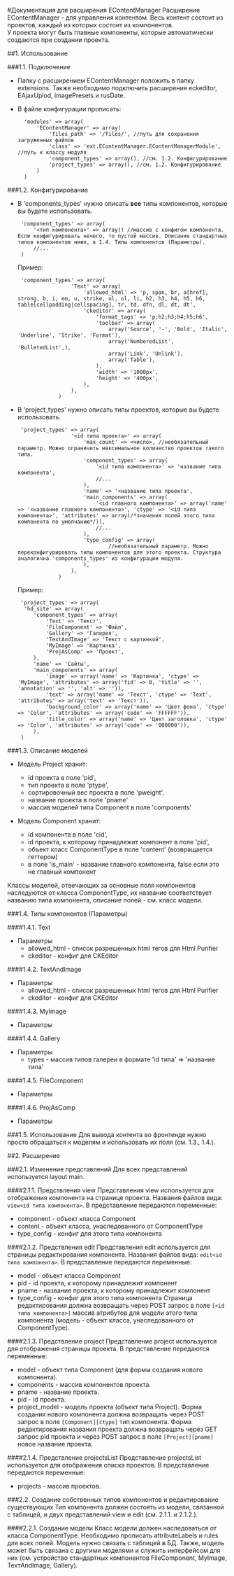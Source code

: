 #Документация для расширения EContentManager
Расширение EContentManager - для управления контентом. Весь контент состоит из проектов, каждый из которых состоит из компонентов.  
У проекта могут быть главные компоненты, которые автоматически создаются при создании проекта.  

##1. Использование

###1.1. Подключение

- Папку с расширением EContentManager положить в папку extensions. Также необходимо подключить расширения eckeditor, EAjaxUplod, imagePresets и rusDate.

- В файле конфигурации прописать:

		'modules' => array(
			'EContentManager' => array(
				'files_path' => '/files/', //путь для сохранения загруженных файлов
				'class' => 'ext.EContentManager.EContentManagerModule', //путь к классу модуля
				'component_types' => array(), //см. 1.2. Конфигурирование
				'project_types' => array(), //см. 1.2. Конфигурирование
			)
		)
		

###1.2. Конфигурирование

 - В 'components\_types' нужно описать **все** типы компонентов, которые вы будете использовать.
	
		'component_types' => array(
			'<тип компонента>' => array() //массив с конфигом компонента. Если конфигурировать нечего, то пустой массив. Описание стандартных типов компонентов ниже, в 1.4. Типы компонентов (Параметры).
			//...
		)
	
	Пример:
	
		'component_types' => array(
		                'Text' => array(
		                    'allowed_html' => 'p, span, br, a[href], strong, b, i, em, u, strike, ul, ol, li, h2, h3, h4, h5, h6, table[cellpadding|cellspacing], tr, td, dfn, dl, dt, dt',
		                    'ckeditor' => array(
		                        'format_tags' => 'p;h2;h3;h4;h5;h6',
		                        'toolbar' => array(
		                            array('Source', '-', 'Bold', 'Italic', 'Underline', 'Strike', 'Format'),
		                            array('NumberedList', 'BulletedList',),
		                            array('Link', 'Unlink'),
		                            array('Table'),
		                        ),
		                        'width' => '1000px',
		                        'height' => '400px',
		                    ),
		                ),
					)
		

 - В 'project\_types' нужно описать типы проектов, которые вы будете использовать.
	
		'project_types' => array(
						'<id типа проекта>' => array(
							'max_count' => <число>, //необязательный параметр. Можно ограничить максимальное количество проектов такого типа.
							'component_types' => array(
								'<id типа компонента>' => 'название типа компонента',
								//...
							),
							'name' => '<название типа проекта',
							'main_components' => array(
								'<id главного компонента>' => array('name' => '<название главного компонента>', 'ctype' => '<id типа компонента>', 'attributes' => array(/*значения полей этого типа компонента по умолчанию*/)),
								//...
							),
							'type_config' => array(
									//необязательный параметр. Можно переконфигурировать типы компонентов для этого проекта. Структура аналогична 'components_types' из конфигурации модуля.
							),
						),
					)
		
	Пример:
	
		'project_types' => array(
		 'hd_site' => array(
			'component_types' => array(
				'Text' => 'Текст',
				'FileComponent' => 'Файл',
				'Gallery' => 'Галерея',
				'TextAndImage' => 'Текст с картинкой',
				'MyImage' => 'Картинка',
				'ProjAsComp' => 'Проект',
			),
			'name' => 'Сайты',
			'main_components' => array(
				'image' => array('name' => 'Картинка', 'ctype' => 'MyImage', 'attributes' => array('fid' => 0, 'title' => '', 'annotation' => '', 'alt' => '')),
				'text' => array('name' => 'Текст', 'ctype' => 'Text', 'attributes' => array('text' => 'Текст')),
				'background_color' => array('name' => 'Цвет фона', 'ctype' => 'Color', 'attributes' => array('code' => 'FFFFFF')),
				'title_color' => array('name' => 'Цвет заголовка', 'ctype' => 'Color', 'attributes' => array('code' => '000000')),
			),
		)
		

###1.3. Описание моделей

- Модель Project хранит:
	- id проекта в поле 'pid', 
	- тип проекта в поле 'ptype', 
	- сортировочный вес проекта в поле 'pweight', 
	- название проекта в поле 'pname'
	- массив моделей типа Component в поле 'components'

- Модель Component хранит:
	- id компонента в поле 'cid',
	- id проекта, к которому принадлежит компонент в поле 'pid',
	- объект класс ComponentType в поле 'content' (возвращается геттером)
	- в поле 'is_main' - название главного компонента, false если это не главный компонент 

Классы моделей, отвечающих за основные поля компонентов наследуются от класса ComponentType, их название соответствует названию типа компонента, описание полей - см. класс модели.

###1.4. Типы компонентов (Параметры)

####1.4.1. Text
- Параметры
	- allowed_html - список разрешенных html тегов для Html Purifier
	- ckeditor - конфиг для CKEditor
	
####1.4.2. TextAndImage
- Параметры
	- allowed_html - список разрешенных html тегов для Html Purifier
	- ckeditor - конфиг для CKEditor
	
####1.4.3. MyImage
- Параметры

####1.4.4. Gallery
- Параметры
	- types - массив типов галереи в формате 'id типа' => 'название типа'

####1.4.5. FileComponent
- Параметры

####1.4.6. ProjAsComp
- Параметры

###1.5. Использование
Для вывода контента во фронтенде нужно просто обращаться к моделям и использовать их поля (см. 1.3., 1.4.).

##2. Расширение

###2.1. Изменение представлений
Для всех представлений используется layout main.

####2.1.1. Предствления view
Представления view используется для отображения компонента на странице проекта. Названия файлов вида: `view<id типа компонента>`. В представление передаются переменные:
- component - объект класса Component
- content - объект класса, унаследованного от ComponentType
- type_config - конфиг для этого типа компонента

####2.1.2. Предствления edit
Представления edit используется для страницы редактирования компонента. Названия файлов вида: `edit<id типа компонента>`. В представление передаются переменные:
- model - объект класса Component
- pid - id проекта, к которому принадлежит компонент
- pname - название проекта, к которому принадлежит компонент
- type_config - конфиг для этого типа компонента
Страница редактирования должна возвращать через POST запрос в поле `[<id типа компонента>]` массив атрибутов для модели этого типа компонента (модель - объект класса, унаследованного от ComponentType).

####2.1.3. Предствлениe project
Представление project используется для отображения страницы проекта. В представление передаются переменные:
- model - объект типа Component (для формы создания нового компонента).
- components - массив компонентов проекта.
- pname - название проекта.
- pid - id проекта.
- project_model - модель проекта (объект типа Project).
Форма создания нового компонента должна возвращать через POST запрос в поле `[Component][ctype]` тип компонента.
Форма редактирования названия проекта должна возвращать через GET запрос pid проекта и через POST запрос в поле `[Project][pname]` новое название проекта.

####2.1.4. Предствлениe projectsList
Представление projectsList используется для отображения списка проектов. В представление передаются переменные:
- projects - массив проектов.

###2.2. Создание собственных типов компонентов и редактирование существующих
Тип компонента должен состоять из модели, связанной с таблицей, и двух представлений view и edit (см. 2.1.1. и 2.1.2.).

####2.2.1. Создание модели
Класс модели должен наследоваться от класса ComponentType. Необходимо прописать attributeLabels и rules для всех полей. Модель нужно связать с таблицей в БД.
Также, модель может быть связана с другими моделями и служить интерфейсом для них (см. устройство стандартных компонентов FileComponent, MyImage, ТехтAndImage, Gallery).
